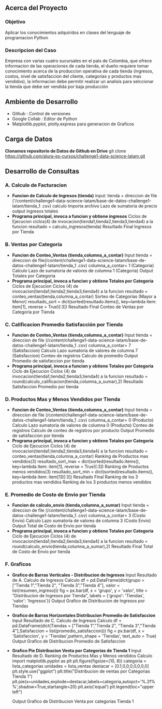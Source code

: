 ## Acerca del Proyecto
### Objetivo
<p>Aplicar los conocimientos adquiridos en clases del lenguaje de programacion Python </p>

### Descripcion del Caso
<p>
Empresa con varias cuatro sucursales en el pais de Colombia, que ofrece informacion de las operaciones de cada tienda, el dueño requiere tomar conocimiento acerca de la produccion operativa de cada tienda (ingresos, costos, nivel de satisfaccion del cliente, categorias y productos mas vendidos), la informacion debe permitir realizar un analisis para selccionar la tienda que debe ser vendida por baja producción 
</p>

## Ambiente de Desarrollo
- Github : Control de versiones
- Google Collab : Editor de Python
- Matplotlib.pyplot, plotly.express  para generacion de Graficos

## Carga de Datos
**Clonamos repositorio de Datos de Github en Drive**
git clone https://github.com/alura-es-cursos/challenge1-data-science-latam.git

## Desarrollo de Consultas
### A. Calculo de Facturacion
- **Funcion de Calculo de Ingresos (tienda)**
	input: 
		tienda = direccion de file ('/content/challenge1-data-science-latam/base-de-datos-challenge1-latam/tienda_1 .csv)
	calculo
		Importa archivo
		Lazo de sumatoria de precio
	output
			ingresos totales
- **Programa principal, invoca a funcion y obtiene ingresos**
	Ciclos de Ejecucion
		ciclos(4) de invocacion(tienda1,tienda2,tienda3,tienda4) a la funcion
		resultado = calculo_ingresos(tienda)
	Resultado Final
		Ingresos por Tienda

### B. Ventas por Categoria
- **Funcion de Conteo_Ventas (tienda,columna_a_contar)**
	Input
		tienda = direccion de file(/content/challenge1-data-science-latam/base-de-datos-challenge1-latam/tienda_1 .csv)
		columna_a_contar= 1 (Categoria)
	Calculo
			Lazo de sumatoria de valores de columna 1 (Categoria)
	Output
		Totales por Categoria
- **Programa principal, invoca a funcion y obtiene Totales por Categoria**
	Ciclos de Ejecucion
		Ciclos (4) de invocacion(tienda1,tienda2,tienda3,tienda4) a la funcion
		resultado = conteo_ventas(tienda,columna_a_contar)
		Sorteo de Categorias (Mayor a Menor)
		resultado_sort = dict(sorted(resultado.items(), key=lambda item: item[1], reverse = True)[:3])
	Resultado Final
		Conteo de Ventas por Categoria por Tienda

### C. Calificacion Promedio Satisfacción  por Tienda
- **Funcion de Conteo_Ventas (tienda,columna_a_contar)**
	Input
		tienda = direccion de file (/content/challenge1-data-science-latam/base-de-datos-challenge1-latam/tienda_1 .csv)
		columna_a_contar= 7 (Satisfaccion)
	Calculo
			Lazo 
				sumatoria de valores de columna 7 (Satisfaccion)
				Conteo de registros
			Calculo de promedio
	Output
		Promedio de satisfaccion por tienda
- **Programa principal, invoca a funcion y obtiene Totales por Categoria**
	Ciclo de Ejecucion
		Ciclos (4) de invocacion(tienda1,tienda2,tienda3,tienda4) a la funcion
		resultado = round(calculo_calificacion(tienda,columna_a_sumar),2)
	Resultado
		Satisfaccion Promedio  por tienda

### D. Productos Mas y Menos Vendidos  por Tienda
- **Funcion de Conteo_Ventas (tienda,columna_a_contar)**
	Input
		tienda = direccion de file (/content/challenge1-data-science-latam/base-de-datos-challenge1-latam/tienda_1 .csv)
		columna_a_contar= 0 (Producto)
	Calculo
			Lazo 
				sumatoria de valores de columna 0 (Producto)
				Conteo de registros
			Calculo de conteo de registros por producto
	Output
		Promedio de satisfaccion por tienda
- **Programa principal, invoca a funcion y obtiene Totales por Categoria**
	Ciclo de Ejecucion
		Ciclos (4) de invocacion(tienda1,tienda2,tienda3,tienda4) a la funcion
		resultado = conteo_ventas(tienda,columna_a_contar)
		Ranking de Productos mas vendidos(3)
			resultado_sort_max = dict(sorted(resultado.items(), key=lambda item: item[1], reverse = True)[:3])
		Ranking de Productos menos vendidos(3)
			resultado_sort_min = dict(sorted(resultado.items(), key=lambda item: item[1])[:3])
	Resultado Final
		Ranking de los 3 productos mas vendidos
		Ranking de los 3 productos menos vendidos

### E. Promedio de Costo de Envio  por Tienda
- **Funcion de calculo_envio (tienda,columna_a_sumar)**
	Input
		tienda = direccion de file (/content/challenge1-data-science-latam/base-de-datos-challenge1-latam/tienda_1 .csv)
		columna_a_contar= 3 (Costo Envio)
	Calculo
			Lazo 
				sumatoria de valores de columna 3 (Costo Envio)
	Output
		Total de Costo de Envio por tienda
- **Programa principal, invoca a funcion y obtiene Totales por Categoria**
	Ciclo de Ejecucion
		Ciclos (4) de invocacion(tienda1,tienda2,tienda3,tienda4) a la funcion
		resultado = round(calculo_envio(tienda,columna_a_sumar),2)
	Resultado Final
		Total de Costo de Envio por tienda

### F. Graficos
- **Grafico de Barras Verticales - Distribucion de  Ingresos**
	Input
		 Resultado de A. Calculo de Ingresos
	Calculo
		 df = pd.DataFrame(dict(grupo = ["Tienda 1","Tienda 2", "Tienda 3","Tienda 4"], valor = list(resumen_ingreso)))
		fig = px.bar(df, x = 'grupo', y = 'valor',
             title = "Distribucion de Ingresos por Tienda",
             labels = {'grupo': 'Tiendas', 'valor': 'Ingresos'})
	Output
		Grafico de Distribucion de Ingresos por Tiendas

- **Grafico de Barras Horizontales Distribucion Promedio de Satisfaccion**
	Input
		Resultado de C. Calculo de Ingresos
	Calculo
		df = pd.DataFrame(dict(Tiendas = ["Tienda 1","Tienda 2", "Tienda 3","Tienda 4"],Satisfaccion = list(promedio_satisfaccion)))
		fig = px.bar(df, x = 'Satisfaccion', y = 'Tiendas',pattern_shape = 'Tiendas', text_auto = True)
	Output
		Grafico de Distribucion Promedio de Satisfaccion

- **Grafico Pie  Distribucion Venta por Categorias de Tienda 1**
	Input
		Resultado de D. Ranking de Productos Mas y Menos vendidos
	Calculo
		import matplotlib.pyplot as plt
		plt.figure(figsize=(10, 8))
		categoria = lista_categorias
		unidades = lista_ventas
		destacar = [0.1,0,0,0,0,0,0,0]
		plt.style.use("ggplot")
		plt.title("Distribucion de ventas por Categorias Tienda 1")
		plt.pie(x=unidades,explode=destacar,labels=categoria,autopct='%.2f%%',shadow=True,startangle=20)
		plt.axis('equal')
		plt.legend(loc="upper left")

	Output
		Grafico de Distribucion Venta por categorias Tienda 1
